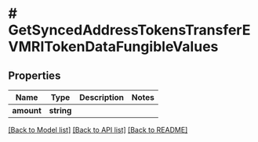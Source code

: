 # # GetSyncedAddressTokensTransferEVMRITokenDataFungibleValues

## Properties

Name | Type | Description | Notes
------------ | ------------- | ------------- | -------------
**amount** | **string** |  |

[[Back to Model list]](../../README.md#models) [[Back to API list]](../../README.md#endpoints) [[Back to README]](../../README.md)
